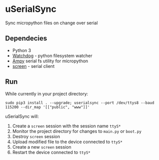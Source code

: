 # uSerialSync
Sync micropython files on change over serial

## Dependecies
* Python 3
* [Watchdog](https://pypi.org/project/watchdog/) - python filesystem watcher
* [Ampy](https://learn.adafruit.com/micropython-basics-load-files-and-run-code/install-ampy) serial fs utility for micropython
* [screen](https://www.gnu.org/software/screen/manual/screen.html) - serial client

## Run
While currently in your project directory:
```
sudo pip3 install . --upgrade; userialsync --port /dev/ttys8 --baud 115200 --dir_map '[["public", "www"]]' 
```
uSerialSync will:
1. Create a `screen` session with the session name `ttyS*` 
2. Monitor the project directory for changes to `main.py` or `boot.py`
3. Destroy `screen` session
4. Upload modified file to the device connected to `ttyS*`
5. Create a new `screen` session
6. Restart the device connected to `ttyS*`
